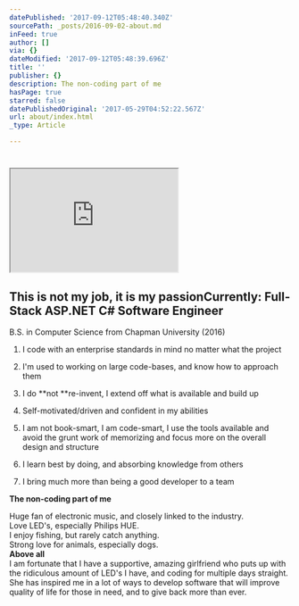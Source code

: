 ```yaml
---
datePublished: '2017-09-12T05:48:40.340Z'
sourcePath: _posts/2016-09-02-about.md
inFeed: true
author: []
via: {}
dateModified: '2017-09-12T05:48:39.696Z'
title: ''
publisher: {}
description: The non-coding part of me
hasPage: true
starred: false
datePublishedOriginal: '2017-05-29T04:52:22.567Z'
url: about/index.html
_type: Article

---
```

# 

<iframe src="https://the-grid.github.io/ed-userhtml/?g=eJyVVE1v4jAQPZNfYYVLKzWEJLBAgEhQivaw0h6695VJDLFw4sg2X0X97zt2gG1DWLq2wIR58-bDLzOS6sAIUoeCjG1F9sqNpbQjq_k74xtJfm6JeMkZFiuCjshqZPCL5iHyu8UetU_H0GrEnHERNoNgMJjPhwBccJEQ4Sy4UjwLPYBJzmiCABIAvsBJQvNV2AeD5vDa8AUPYHq3GnXRE7o1GegcHSVwLpdcZCHaFAURMZZERy3TQE1CzOOS5ypEng7wnbAtUTTGT2giKGZP6BUonFci6BKCOjuyWNMTMVWUQ42YMdRueb5EBOgdvlFDC8FyMv72NSC_C_tHtWGuUidOKUsevEco5oh0OY6kbyREXahJV8iIUtBmWeBYtxP5d1r4gdR_NP38QOr360nbrV5p-BJvcMXr3eT1_4O3c83bueuecvgDHSsXXCpHxpiRB6_lPWoBXC61zshvmM56lClO-C5EASjt_DFKN9lZrQSLtVMICq_PwTEi1fo4ogWO1yvBN3kCou16_mzSH6J3wJMl3jBVcangv_WCybRn8Iyu0ir6in_mPXdeBgZvkq7J5_z-zM0yUBzHBDp-AZWrQt1uT59nHYM_s5oQNdS-p7eBShLzPKmC_0J7Xb3LhtAt1fPkcxqQRTlmzh7Tmd7aA6ygipFrxltkjVKVMbTPWC7HdqpUEbrubrdr7YIWFyvXGwwG7l5jbA0KGc5XY5vkMAhHC54c4NDzhyZj-0pn9skYMyyBvOaqa7ptRz_oloxccIxQ6X-b4Nrfjn6lNF9_8r8dv67PdnRxNiccp0Jd3YbI-gMrYvN9" height="185" style=""></iframe>

## **This is not my job, it is my passion**Currently: Full-Stack ASP.NET C\# Software Engineer  
B.S. in Computer Science from Chapman University (2016)

1. I code with an enterprise standards in mind no matter what the project

1. I'm used to working on large code-bases, and know how to approach them
2. I do **not **re-invent, I extend off what is available and build up
3. Self-motivated/driven and confident in my abilities
4. I am not book-smart, I am code-smart, I use the tools available and avoid the grunt work of memorizing and focus more on the overall design and structure
5. I learn best by doing, and absorbing knowledge from others
6. I bring much more than being a good developer to a team

**The non-coding part of me**

Huge fan of electronic music, and closely linked to the industry.   
Love LED's, especially Philips HUE.  
I enjoy fishing, but rarely catch anything.  
Strong love for animals, especially dogs.  
**Above all**  
I am fortunate that I have a supportive, amazing girlfriend who puts up with the ridiculous amount of LED's I have, and coding for multiple days straight. She has inspired me in a lot of ways to develop software that will improve quality of life for those in need, and to give back more than ever.